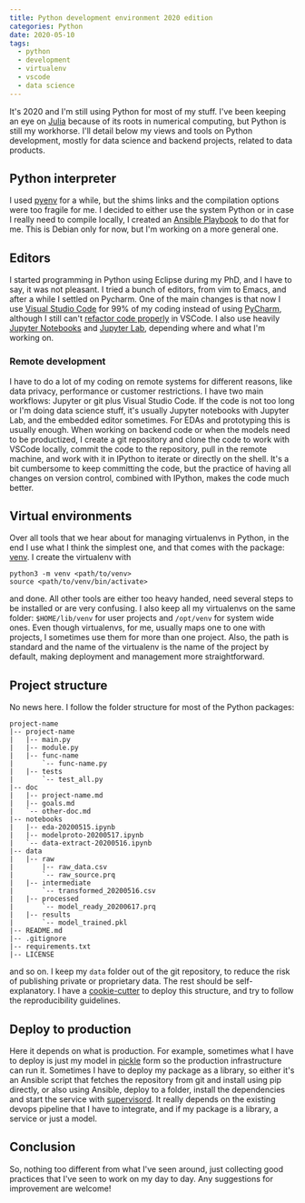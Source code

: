 ```yaml
---
title: Python development environment 2020 edition
categories: Python
date: 2020-05-10
tags:
  - python
  - development
  - virtualenv
  - vscode
  - data science
---
```


It's 2020 and I'm still using Python for most of my stuff. I've been keeping an eye on [Julia](https://julialang.org) because of its roots in numerical computing, but Python is still my workhorse. I'll detail below my views and tools on Python development, mostly for data science and backend projects, related to data products.


## Python interpreter

I used [pyenv](https://github.com/pyenv/pyenv) for a while, but the shims links and the compilation options were too fragile for me. I decided to either use the system Python or in case I really need to compile locally, I created an [Ansible Playbook](https://github.com/ispmarin/python_deploy) to do that for me. This is Debian only for now, but I'm working on a more general one. 


## Editors

I started programming in Python using Eclipse during my PhD, and I have to say, it was not pleasant. I tried a bunch of editors, from vim to Emacs, and after a while I settled on Pycharm. One of the main changes is that now I use [Visual Studio Code](https://code.visualstudio.com) for 99% of my coding instead of using [PyCharm](https://www.jetbrains.com/pycharm/), although I still can't [refactor code properly](https://github.com/microsoft/vscode-python/issues/4628) in VSCode. I also use heavily [Jupyter Notebooks](https://jupyter.org/) and [Jupyter Lab](https://jupyterlab.readthedocs.io/en/stable/), depending where and what I'm working on. 


### Remote development

I have to do a lot of my coding on remote systems for different reasons, like data privacy, performance or customer restrictions. I have two main workflows: Jupyter or git plus Visual Studio Code. If the code is not too long or I'm doing data science stuff, it's usually Jupyter notebooks with Jupyter Lab, and the embedded editor sometimes. For EDAs and prototyping this is usually enough. When working on backend code or when the models need to be productized, I create a git repository and clone the code to work with VSCode locally, commit the code to the repository, pull in the remote machine, and work with it in IPython to iterate or directly on the shell. It's a bit cumbersome to keep committing the code, but the practice of having all changes on version control, combined with IPython, makes the code much better.


## Virtual environments

Over all tools that we hear about for managing virtualenvs in Python, in the end I use what I think the simplest one, and that comes with the package: [venv](https://docs.python.org/3/library/venv.html). I create the virtualenv with

```
python3 -m venv <path/to/venv>
source <path/to/venv/bin/activate>
``` 

and done. All other tools are either too heavy handed, need several steps to be installed or are very confusing. I also keep all my virtualenvs on the same folder: `$HOME/lib/venv` for user projects and `/opt/venv` for system wide ones. Even though virtualenvs, for me, usually maps one to one with projects, I sometimes use them for more than one project. Also, the path is standard and the name of the virtualenv is the name of the project by default, making deployment and management more straightforward. 


## Project structure

No news here. I follow the folder structure for most of the Python packages:

```
project-name
|-- project-name
|   |-- main.py
|   |-- module.py
|   |-- func-name
|       `-- func-name.py
|   |-- tests
|       `-- test_all.py
|-- doc
|   |-- project-name.md
|   |-- goals.md
|   `-- other-doc.md
|-- notebooks
|   |-- eda-20200515.ipynb
|   |-- modelproto-20200517.ipynb
|   `-- data-extract-20200516.ipynb
|-- data
|   |-- raw
|       |-- raw_data.csv
|       `-- raw_source.prq
|   |-- intermediate
|       `-- transformed_20200516.csv
|   |-- processed
|       `-- model_ready_20200617.prq
|   |-- results
|       `-- model_trained.pkl
|-- README.md
|-- .gitignore
|-- requirements.txt
|-- LICENSE
```

and so on. I keep my `data` folder out of the git repository, to reduce the risk of publishing private or proprietary data. The rest should be self-explanatory. I have a [cookie-cutter](https://github.com/ispmarin/cookiecutter-reprod-ds) to deploy this structure, and try to follow the reproducibility guidelines. 


## Deploy to production

Here it depends on what is production. For example, sometimes what I have to deploy is just my model in [pickle](https://docs.python.org/3/library/pickle.html) form so the production infrastructure can run it. Sometimes I have to deploy my package as a library, so either it's an Ansible script that fetches the repository from git and install using pip directly, or also using Ansible, deploy to a folder, install the dependencies and start the service with [supervisord](http://supervisord.org/). It really depends on the existing devops pipeline that I have to integrate, and if my package is a library, a service or just a model.


## Conclusion

So, nothing too different from what I've seen around, just collecting good practices that I've seen to work on my day to day. Any suggestions for improvement are welcome!
